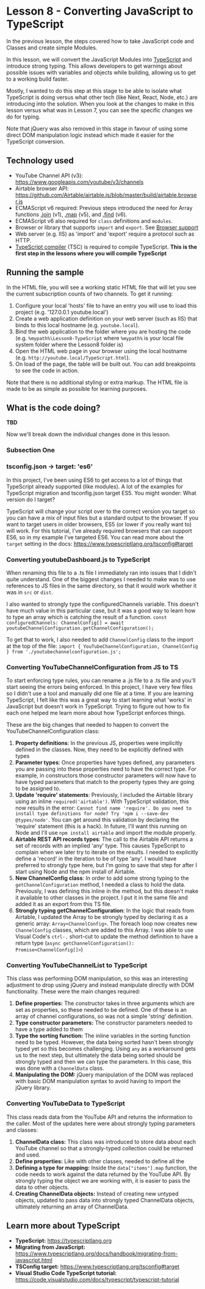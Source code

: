 # Lesson 8 - Converting JavaScript to TypeScript

In the previous lesson, the steps covered how to take JavaScript code and Classes and create simple Modules.

In this lesson, we will convert the JavaScript Modules into [TypeScript](https://typescriptlang.org) and introduce strong typing. This allows developers to get warnings about possible issues with variables and objects while building, allowing us to get to a working build faster. 

Mostly, I wanted to do this step at this stage to be able to isolate what TypeScript is doing versus what other tech (like Next, React, Node, etc.) are introducing into the solution. When you look at the changes to make in this lesson versus what was in Lesson 7, you can see the specific changes we do for typing.

Note that jQuery was also removed in this stage in favour of using some direct DOM manipulation logic instead which made it easier for the TypeScript conversion.

## Technology used
- YouTube Channel API (v3): https://www.googleapis.com/youtube/v3/channels
- Airtable browser API: https://github.com/Airtable/airtable.js/blob/master/build/airtable.browser.js
- ECMAScript v6 required: Previous steps introduced the need for Array functions [.join](https://developer.mozilla.org/en-US/docs/Web/JavaScript/Reference/Global_Objects/Array/join) (v1), [.map](https://developer.mozilla.org/en-US/docs/Web/JavaScript/Reference/Global_Objects/Array/map) (v5), and [.find](https://developer.mozilla.org/en-US/docs/Web/JavaScript/Reference/Global_Objects/Array/find) (v6).
- ECMAScript v6 also required for `class` definitions and `modules`.
- Browser or library that supports `import` and `export`. See [Browser support](https://developer.mozilla.org/en-US/docs/Web/JavaScript/Guide/Modules#browser_support)
- Web server (e.g. IIS) as 'import' and 'export' require a protocol such as HTTP. 
- [TypeScript compiler](https://code.visualstudio.com/docs/typescript/typescript-tutorial#_install-the-typescript-compiler) (TSC) is required to compile TypeScript. **This is the first step in the lessons where you will compile TypeScript**

## Running the sample
In the HTML file, you will see a working static HTML file that will let you see the current subscription counts of two channels. To get it running:

1. Configure your local 'hosts' file to have an entry you will use to load this project (e.g. '127.0.0.1	youtube.local')
1. Create a web application definition on your web server (such as IIS) that binds to this local hostname (e.g. `youtube.local`).
1. Bind the web application to the folder where you are hosting the code (e.g. `%mypath%\Lesson8-TypeScript` where `%mypath%` is your local file system folder where the Lesson8 folder is)
1. Open the HTML web page in your browser using the local hostname (e.g. `http://youtube.local/TypeScript.html`). 
1. On load of the page, the table will be built out. You can add breakpoints to see the code in action.

Note that there is no additional styling or extra markup. The HTML file is made to be as simple as possible for learning purposes.

## What is the code doing?
**TBD**

Now we'll break down the individual changes done in this lesson.

### Subsection One

### tsconfig.json -> target: 'es6'
In this project, I've been using ES6 to get access to a lot of things that TypeScript already supported (like modules). A lot of the examples for TypeScript migration and tsconfig.json target ES5. You might wonder: What version do I target?

TypeScript will change your script over to the correct version you target so you can have a mix of input files but a standard output to the browser. If you want to target users in older browsers, ES5 (or lower if you really want to) will work. For this tutorial, I've already required browsers that can support ES6, so in my example I've targeted ES6. You can read more about the `target` setting in the docs: https://www.typescriptlang.org/tsconfig#target

### Converting youtubeDashboard.js to TypeScript
When renaming this file to a .ts file I immediately ran into issues that I didn't quite understand. One of the biggest changes I needed to make was to use references to JS files in the same directory, so that it would work whether it was in `src` or `dist`. 

I also wanted to strongly type the configuredChannels variable. This doesn't have much value in this particular case, but it was a good way to learn how to type an array which is catching the result of a function.
`const configuredChannels: ChannelConfig[] = await youtubeChannelConfiguration.getChannelConfiguration();`

To get that to work, I also needed to add `ChannelConfig` class to the import at the top of the file:
`import { YouTubeChannelConfiguration, ChannelConfig } from './youtubechannelconfiguration.js';`


### Converting YouTubeChannelConfiguration from JS to TS
To start enforcing type rules, you can rename a .js file to a .ts file and you'll start seeing the errors being enforced. In this project, I have very few files so I didn't use a tool and manually did one file at a time. If you are learning TypeScript, I felt like this was a great way to start learning what 'works' in JavaScript but doesn't work in TypeScript. Trying to figure out how to fix each one helped me learn more about how TypeScript enforces things.

These are the big changes that needed to happen to convert the YouTubeChannelConfiguration class:

1. **Property definitions**: In the previous JS, properties were implicitly defined in the classes. Now, they need to be explicitly defined with types
1. **Parameter types**: Once properties have types defined, any parameters you are passing into these properties need to have the correct type. For example, in constructors those constructor parameters will now have to have typed parameters that match to the property types they are going to be assigned to.
1. **Update 'require' statements**: Previously, I included the Airtable library using an inline `required('airtable')`. With TypeScript validation, this now results in the error: `Cannot find name 'require'. Do you need to install type definitions for node? Try 'npm i --save-dev @types/node'`.  You can get around this validation by declaring the 'require' statement (this is a hack). In future, I'll want this running on Node and I'll use `npm install airtable` and import the module properly.
1. **Airtable REST API records types**: The call to the Airtable API returns a set of records with an implied 'any' type. This causes TypeScript to complain when we later try to iterate on the results. I needed to explicitly define a 'record' in the iteration to be of type 'any'. I would have preferred to strongly type here, but I'm going to save that step for after I start using Node and the npm install of Airtable.
1. **New ChannelConfig class**: In order to add some strong typing to the `getChannelConfiguration` method, I needed a class to hold the data. Previously, I was defining this inline in the method, but this doesn't make it available to other classes in the project. I put it in the same file and added it as an export from this TS file.
1. **Strongly typing getChannelConfiguration**: In the logic that reads from Airtable, I updated the Array to be strongly typed by declaring it as a generic array: `Array<ChannelConfig>`. The foreach loop now creates new `ChannelConfig` classes, which are added to this Array. I was able to use Visual Code's `ctrl-.` short-cut to update the method definition to have a return type (`async getChannelConfiguration(): Promise<ChannelConfig[]>`)

### Converting YouTubeChannelList to TypeScript
This class was performing DOM manipulation, so this was an interesting adjustment to drop using jQuery and instead manipulate directly with DOM functionality. These were the main changes required:

1. **Define properties:** The constructor takes in three arguments which are set as properties, so these needed to be defined. One of these is an array of channel configurations, so was not a simple 'string' definition.
1. **Type constructor parameters:** The constructor parameters needed to have a type added to them
1. **Type the sorting function:** The inline variables in the sorting function need to be typed. However, the data being sorted hasn't been strongly typed yet so this becomes challenging. Using `any` as a workaround gets us to the next step, but ultimately the data being sorted should be strongly typed and then we can type the parameters. In this case, this was done with a `ChannelData` class.
1. **Manipulating the DOM:** jQuery manipulation of the DOM was replaced with basic DOM manipulation syntax to avoid having to import the jQuery library.

### Converting YouTubeData to TypeScript
This class reads data from the YouTube API and returns the information to the caller. Most of the updates here were about strongly typing parameters and classes:

1. **ChannelData class:** This class was introduced to store data about each YouTube channel so that a strongly-typed collection could be returned and used.
1. **Define properties:** Like with other classes, needed to define all the 
1. **Defining a type for mapping:** Inside the `data["items"].map` function, the code needs to work against the data returned by the YouTube API. By strongly typing the object we are working with, it is easier to pass the data to other objects.
1. **Creating ChannelData objects:** Instead of creating new untyped objects, updated to pass data into strongly typed ChannelData objects, ultimately returning an array of ChannelData.

## Learn more about TypeScript

 * **TypeScript:** https://typescriptlang.org
 * **Migrating from JavaScript:** https://www.typescriptlang.org/docs/handbook/migrating-from-javascript.html
 * **TSConfig target:** https://www.typescriptlang.org/tsconfig#target
 * **Visual Studio Code TypeScript tutorial:** https://code.visualstudio.com/docs/typescript/typescript-tutorial